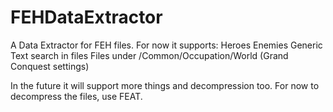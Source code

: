 # FEHDataExtractor
A Data Extractor for FEH files. For now it supports:
Heroes
Enemies
Generic Text search in files
Files under /Common/Occupation/World (Grand Conquest settings)

In the future it will support more things and decompression too. For now to decompress the files, use FEAT.